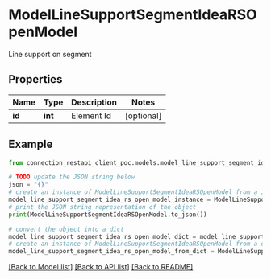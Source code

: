 # ModelLineSupportSegmentIdeaRSOpenModel

Line support on segment

## Properties

Name | Type | Description | Notes
------------ | ------------- | ------------- | -------------
**id** | **int** | Element Id | [optional] 

## Example

```python
from connection_restapi_client_poc.models.model_line_support_segment_idea_rs_open_model import ModelLineSupportSegmentIdeaRSOpenModel

# TODO update the JSON string below
json = "{}"
# create an instance of ModelLineSupportSegmentIdeaRSOpenModel from a JSON string
model_line_support_segment_idea_rs_open_model_instance = ModelLineSupportSegmentIdeaRSOpenModel.from_json(json)
# print the JSON string representation of the object
print(ModelLineSupportSegmentIdeaRSOpenModel.to_json())

# convert the object into a dict
model_line_support_segment_idea_rs_open_model_dict = model_line_support_segment_idea_rs_open_model_instance.to_dict()
# create an instance of ModelLineSupportSegmentIdeaRSOpenModel from a dict
model_line_support_segment_idea_rs_open_model_from_dict = ModelLineSupportSegmentIdeaRSOpenModel.from_dict(model_line_support_segment_idea_rs_open_model_dict)
```
[[Back to Model list]](../README.md#documentation-for-models) [[Back to API list]](../README.md#documentation-for-api-endpoints) [[Back to README]](../README.md)


